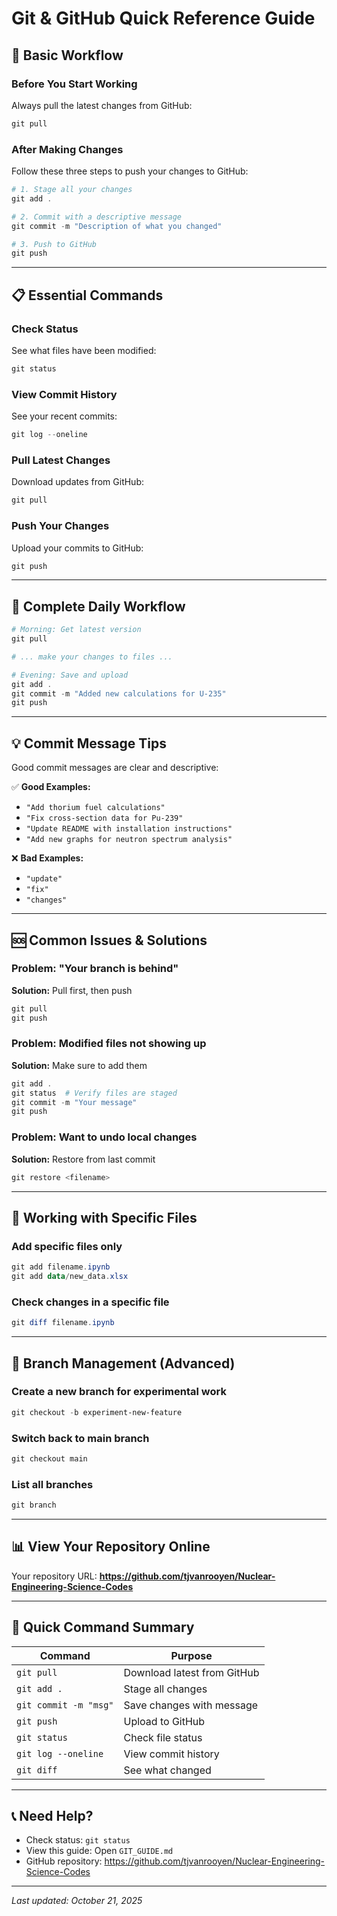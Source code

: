 # Git & GitHub Quick Reference Guide

## 🚀 Basic Workflow

### Before You Start Working
Always pull the latest changes from GitHub:
```powershell
git pull
```

### After Making Changes
Follow these three steps to push your changes to GitHub:

```powershell
# 1. Stage all your changes
git add .

# 2. Commit with a descriptive message
git commit -m "Description of what you changed"

# 3. Push to GitHub
git push
```

---

## 📋 Essential Commands

### Check Status
See what files have been modified:
```powershell
git status
```

### View Commit History
See your recent commits:
```powershell
git log --oneline
```

### Pull Latest Changes
Download updates from GitHub:
```powershell
git pull
```

### Push Your Changes
Upload your commits to GitHub:
```powershell
git push
```

---

## 🔄 Complete Daily Workflow

```powershell
# Morning: Get latest version
git pull

# ... make your changes to files ...

# Evening: Save and upload
git add .
git commit -m "Added new calculations for U-235"
git push
```

---

## 💡 Commit Message Tips

Good commit messages are clear and descriptive:

✅ **Good Examples:**
- `"Add thorium fuel calculations"`
- `"Fix cross-section data for Pu-239"`
- `"Update README with installation instructions"`
- `"Add new graphs for neutron spectrum analysis"`

❌ **Bad Examples:**
- `"update"`
- `"fix"`
- `"changes"`

---

## 🆘 Common Issues & Solutions

### Problem: "Your branch is behind"
**Solution:** Pull first, then push
```powershell
git pull
git push
```

### Problem: Modified files not showing up
**Solution:** Make sure to add them
```powershell
git add .
git status  # Verify files are staged
git commit -m "Your message"
git push
```

### Problem: Want to undo local changes
**Solution:** Restore from last commit
```powershell
git restore <filename>
```

---

## 📁 Working with Specific Files

### Add specific files only
```powershell
git add filename.ipynb
git add data/new_data.xlsx
```

### Check changes in a specific file
```powershell
git diff filename.ipynb
```

---

## 🌿 Branch Management (Advanced)

### Create a new branch for experimental work
```powershell
git checkout -b experiment-new-feature
```

### Switch back to main branch
```powershell
git checkout main
```

### List all branches
```powershell
git branch
```

---

## 📊 View Your Repository Online

Your repository URL:
**https://github.com/tjvanrooyen/Nuclear-Engineering-Science-Codes**

---

## 🎯 Quick Command Summary

| Command | Purpose |
|---------|---------|
| `git pull` | Download latest from GitHub |
| `git add .` | Stage all changes |
| `git commit -m "msg"` | Save changes with message |
| `git push` | Upload to GitHub |
| `git status` | Check file status |
| `git log --oneline` | View commit history |
| `git diff` | See what changed |

---

## 📞 Need Help?

- Check status: `git status`
- View this guide: Open `GIT_GUIDE.md`
- GitHub repository: https://github.com/tjvanrooyen/Nuclear-Engineering-Science-Codes

---

*Last updated: October 21, 2025*
